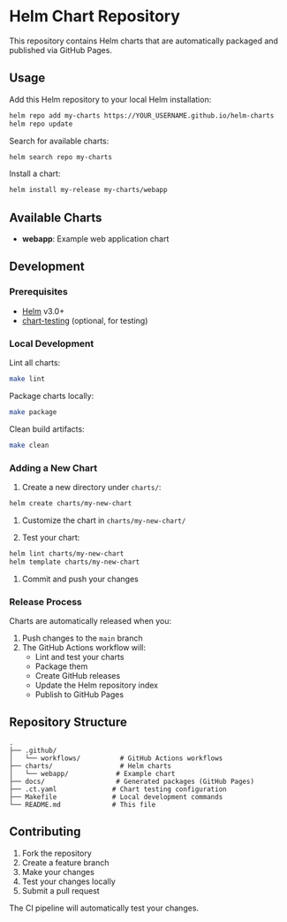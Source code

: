 # Helm Chart Repository

This repository contains Helm charts that are automatically packaged and published via GitHub Pages.

## Usage

Add this Helm repository to your local Helm installation:

```bash
helm repo add my-charts https://YOUR_USERNAME.github.io/helm-charts
helm repo update
```

Search for available charts:

```bash
helm search repo my-charts
```

Install a chart:

```bash
helm install my-release my-charts/webapp
```

## Available Charts

- **webapp**: Example web application chart

## Development

### Prerequisites

- [Helm](https://helm.sh/docs/intro/install/) v3.0+
- [chart-testing](https://github.com/helm/chart-testing) (optional, for testing)

### Local Development

Lint all charts:

```bash
make lint
```

Package charts locally:

```bash
make package
```

Clean build artifacts:

```bash
make clean
```

### Adding a New Chart

1. Create a new directory under `charts/`:

```bash
helm create charts/my-new-chart
```

1. Customize the chart in `charts/my-new-chart/`

1. Test your chart:

```bash
helm lint charts/my-new-chart
helm template charts/my-new-chart
```

1. Commit and push your changes

### Release Process

Charts are automatically released when you:

1. Push changes to the `main` branch
2. The GitHub Actions workflow will:
   - Lint and test your charts
   - Package them
   - Create GitHub releases
   - Update the Helm repository index
   - Publish to GitHub Pages

## Repository Structure

```text
.
├── .github/
│   └── workflows/          # GitHub Actions workflows
├── charts/                 # Helm charts
│   └── webapp/            # Example chart
├── docs/                  # Generated packages (GitHub Pages)
├── .ct.yaml              # Chart testing configuration
├── Makefile              # Local development commands
└── README.md             # This file
```

## Contributing

1. Fork the repository
2. Create a feature branch
3. Make your changes
4. Test your changes locally
5. Submit a pull request

The CI pipeline will automatically test your changes.